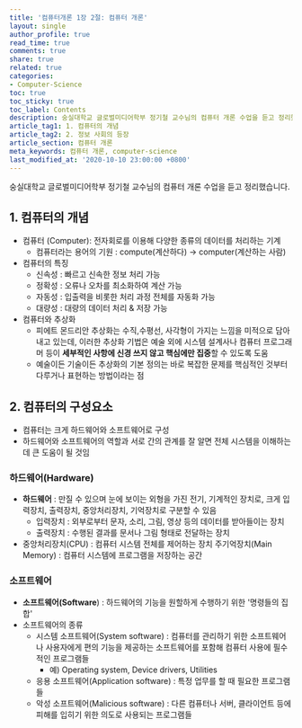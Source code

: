 ```yaml
---
title: '컴퓨터개론 1장 2절: 컴퓨터 개론'
layout: single
author_profile: true
read_time: true
comments: true
share: true
related: true
categories:
- Computer-Science
toc: true
toc_sticky: true
toc_label: Contents
description: 숭실대학교 글로벌미디어학부 정기철 교수님의 컴퓨터 개론 수업을 듣고 정리했습니다.
article_tag1: 1. 컴퓨터의 개념
article_tag2: 2. 정보 사회의 등장
article_section: 컴퓨터 개론
meta_keywords: 컴퓨터 개론, computer-science
last_modified_at: '2020-10-10 23:00:00 +0800'
---
```


숭실대학교 글로벌미디어학부 정기철 교수님의 컴퓨터 개론 수업을 듣고 정리했습니다.

## 1. 컴퓨터의 개념
- 컴퓨터 (Computer): 전자회로를 이용해 다양한 종류의 데이터를 처리하는 기계
    - 컴퓨터라는 용어의 기원 : compute(계산하다) -> computer(계산하는 사람)
- 컴퓨터의 특징
    - 신속성 : 빠르고 신속한 정보 처리 가능
    - 정확성 : 오류나 오차를 최소화하여 계산 가능
    - 자동성 : 입출력을 비롯한 처리 과정 전체를 자동화 가능
    - 대량성 : 대량의 데이터 처리 & 저장 가능
- 컴퓨터와 추상화
    - 피에트 몬드리안 추상화는 수직,수평선, 사각형이 가지는 느낌을 미적으로 담아내고 있는데, 이러한 추상화 기법은 예술 외에 시스템 설계사나 컴퓨터 프로그래머 등이 **세부적인 사항에 신경 쓰지 않고 핵심에만 집중**할 수 있도록 도움
    - 예술이든 기술이든 추상화의 기본 정의는 바로 복잡한 문제를 핵심적인 것부터 다루거나 표현하는 방법이라는 점

## 2. 컴퓨터의 구성요소
- 컴퓨터는 크게 하드웨어와 소프트웨어로 구성
- 하드웨어와 소프트웨어의 역할과 서로 간의 관계를 잘 알면 전체 시스템을 이해하는 데 큰 도움이 될 것임
### **하드웨어(Hardware)**
  - **하드웨어** : 만질 수 있으며 눈에 보이는 외형을 가진 전기, 기계적인 장치로, 크게 입력장치, 출력장치, 중앙처리장치, 기억장치로 구분할 수 있음
    - 입력장치 : 외부로부터 문자, 소리, 그림, 영상 등의 데이터를 받아들이는 장치
    - 출력장치 : 수행된 결과를 문서나 그림 형태로 전달하는 장치
  - 중앙처리장치(CPU) : 컴퓨터 시스템 전체를 제어하는 장치
  주기억장치(Main Memory) : 컴퓨터 시스템에 프로그램을 저장하는 공간
### **소프트웨어**
  - **소프트웨어(Software**) : 하드웨어의 기능을 원할하게 수행하기 위한 '명령들의 집합'
  - 소프트웨어의 종류
      - 시스템 소프트웨어(System software) : 컴퓨터를 관리하기 위한 소프트웨어나 사용자에게 편의 기능을 제공하는 소프트웨어를 포함해 컴퓨터 사용에 필수적인 프로그램들
        - 예) Operating system, Device drivers, Utilities
      - 응용 소프트웨어(Application software) : 특정 업무를 할 때 필요한 프로그램들
      - 악성 소프트웨어(Malicious software) : 다른 컴퓨터나 서버, 클라이언트 등에 피해를 입히기 위한 의도로 사용되는 프로그램들